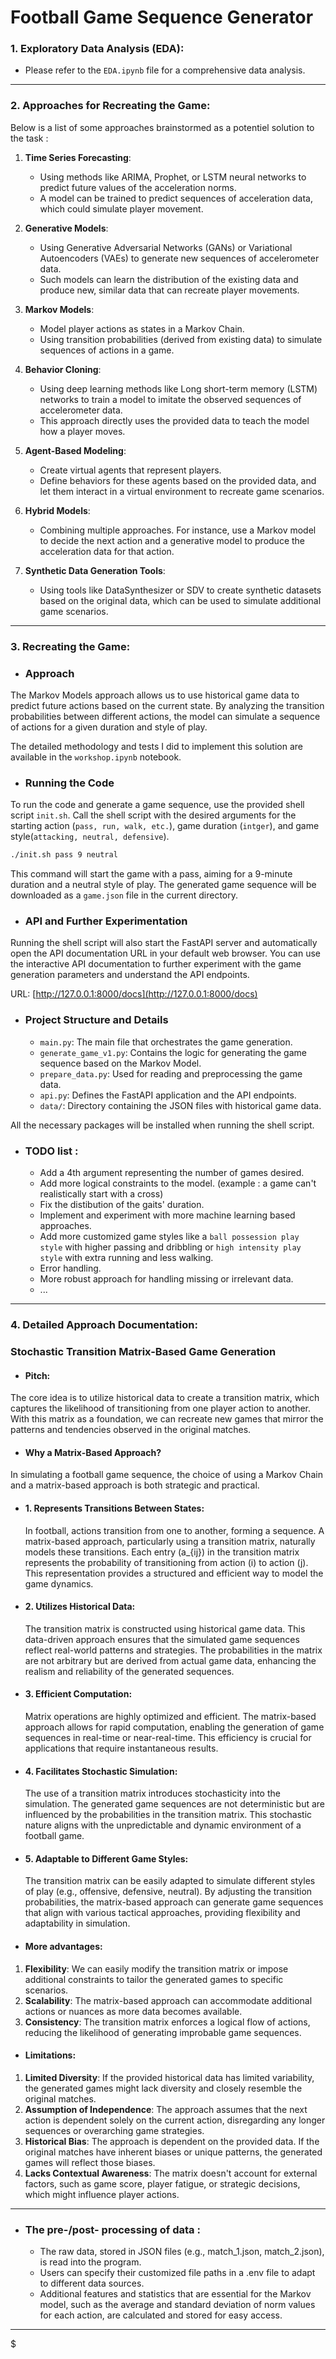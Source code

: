 # Football Game Sequence Generator

### 1. Exploratory Data Analysis (EDA):
   - Please refer to the `EDA.ipynb` file for a comprehensive data analysis.

---
### 2. Approaches for Recreating the Game:
Below is a list of some approaches brainstormed as a potentiel solution to the task :

1. **Time Series Forecasting**:
   - Using methods like ARIMA, Prophet, or LSTM neural networks to predict future values of the acceleration norms.
   - A model can be trained to predict sequences of acceleration data, which could simulate player movement.
   
2. **Generative Models**:
   - Using Generative Adversarial Networks (GANs) or Variational Autoencoders (VAEs) to generate new sequences of accelerometer data.
   - Such models can learn the distribution of the existing data and produce new, similar data that can recreate player movements.

3. **Markov Models**:
   - Model player actions as states in a Markov Chain.
   - Using transition probabilities (derived from existing data) to simulate sequences of actions in a game.

4. **Behavior Cloning**:
   - Using deep learning methods like Long short-term memory (LSTM) networks to train a model to imitate the observed sequences of accelerometer data.
   - This approach directly uses the provided data to teach the model how a player moves.

5. **Agent-Based Modeling**:
   - Create virtual agents that represent players.
   - Define behaviors for these agents based on the provided data, and let them interact in a virtual environment to recreate game scenarios.

6. **Hybrid Models**:
   - Combining multiple approaches. For instance, use a Markov model to decide the next action and a generative model to produce the acceleration data for that action.

7. **Synthetic Data Generation Tools**:
   - Using tools like DataSynthesizer or SDV to create synthetic datasets based on the original data, which can be used to simulate additional game scenarios.

---
### 3. Recreating the Game:
   
- ### Approach

The Markov Models approach allows us to use historical game data to predict future actions based on the current state. By analyzing the transition probabilities between different actions, the model can simulate a sequence of actions for a given duration and style of play.

The detailed methodology and tests I did to implement this solution are available in the `workshop.ipynb` notebook.

- ### Running the Code

To run the code and generate a game sequence, use the provided shell script `init.sh`. 
Call the shell script with the desired arguments for the starting action (`pass, run, walk, etc.`), game duration (`intger`), and game style(`attacking, neutral, defensive`).

```bash
./init.sh pass 9 neutral
```

This command will start the game with a pass, aiming for a 9-minute duration and a neutral style of play. The generated game sequence will be downloaded as a `game.json` file in the current directory.

- ### API and Further Experimentation

Running the shell script will also start the FastAPI server and automatically open the API documentation URL in your default web browser. You can use the interactive API documentation to further experiment with the game generation parameters and understand the API endpoints.

URL: [http://127.0.0.1:8000/docs](http://127.0.0.1:8000/docs)

- ### Project Structure and Details

    - `main.py`: The main file that orchestrates the game generation.
    - `generate_game_v1.py`: Contains the logic for generating the game sequence based on the Markov Model.
    - `prepare_data.py`: Used for reading and preprocessing the game data.
    - `api.py`: Defines the FastAPI application and the API endpoints.
    - `data/`: Directory containing the JSON files with historical game data.

All the necessary packages will be installed when running the shell script.

- ### TODO list :
    - Add a 4th argument representing the number of games desired.
    - Add more logical constraints to the model. (example : a game can't realistically start with a cross)
    - Fix the distibution of the gaits' duration.
    - Implement and experiment with more machine learning based approaches.
    - Add more customized game styles like a `ball possession play style` with higher passing and dribbling or `high intensity play style` with extra running and less walking.
    - Error handling.
    - More robust approach for handling missing or irrelevant data.
    - ...
---
### 4. Detailed Approach Documentation:

### **Stochastic Transition Matrix-Based Game Generation**

- #### **Pitch**:
The core idea is to utilize historical data to create a transition matrix, which captures the likelihood of transitioning from one player action to another. With this matrix as a foundation, we can recreate new games that mirror the patterns and tendencies observed in the original matches.


- #### Why a Matrix-Based Approach?

In simulating a football game sequence, the choice of using a Markov Chain and a matrix-based approach is both strategic and practical. 

- #### 1. **Represents Transitions Between States:**

   In football, actions transition from one to another, forming a sequence. A matrix-based approach, particularly using a transition matrix, naturally models these transitions. Each entry \(a_{ij}\) in the transition matrix represents the probability of transitioning from action \(i\) to action \(j\). This representation provides a structured and efficient way to model the game dynamics.

- #### 2. **Utilizes Historical Data:**

   The transition matrix is constructed using historical game data. This data-driven approach ensures that the simulated game sequences reflect real-world patterns and strategies. The probabilities in the matrix are not arbitrary but are derived from actual game data, enhancing the realism and reliability of the generated sequences.

- #### 3. **Efficient Computation:**

   Matrix operations are highly optimized and efficient. The matrix-based approach allows for rapid computation, enabling the generation of game sequences in real-time or near-real-time. This efficiency is crucial for applications that require instantaneous results.

- #### 4. **Facilitates Stochastic Simulation:**

   The use of a transition matrix introduces stochasticity into the simulation. The generated game sequences are not deterministic but are influenced by the probabilities in the transition matrix. This stochastic nature aligns with the unpredictable and dynamic environment of a football game.

- #### 5. **Adaptable to Different Game Styles:**

   The transition matrix can be easily adapted to simulate different styles of play (e.g., offensive, defensive, neutral). By adjusting the transition probabilities, the matrix-based approach can generate game sequences that align with various tactical approaches, providing flexibility and adaptability in simulation.



- #### **More advantages**:


1. **Flexibility**: We can easily modify the transition matrix or impose additional constraints to tailor the generated games to specific scenarios.
2. **Scalability**: The matrix-based approach can accommodate additional actions or nuances as more data becomes available.
3. **Consistency**: The transition matrix enforces a logical flow of actions, reducing the likelihood of generating improbable game sequences.

- #### **Limitations**:

1. **Limited Diversity**: If the provided historical data has limited variability, the generated games might lack diversity and closely resemble the original matches.
2. **Assumption of Independence**: The approach assumes that the next action is dependent solely on the current action, disregarding any longer sequences or overarching game strategies.
3. **Historical Bias**: The approach is dependent on the provided data. If the original matches have inherent biases or unique patterns, the generated games will reflect those biases.
4. **Lacks Contextual Awareness**: The matrix doesn't account for external factors, such as game score, player fatigue, or strategic decisions, which might influence player actions.

---
- ### The pre-/post- processing of data :

    - The raw data, stored in JSON files (e.g., match_1.json, match_2.json), is read into the program.
    - Users can specify their customized file paths in a .env file to adapt to different data sources.
    - Additional features and statistics that are essential for the Markov model, such as the average and standard deviation of norm values for each action, are calculated and stored for easy access.

---

$